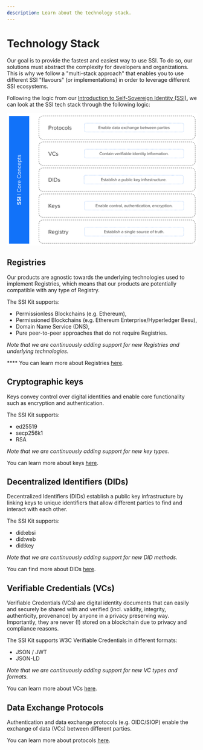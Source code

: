 ```yaml
---
description: Learn about the technology stack.
---
```


# Technology Stack

Our goal is to provide the fastest and easiest way to use SSI. To do so, our solutions must abstract the complexity for developers and organizations. This is why we follow a "multi-stack approach" that enables you to use different SSI "flavours" (or implementations) in order to leverage different SSI ecosystems.&#x20;

Following the logic from our [Introduction to Self-Sovereign Identity (SSI)](../what-is-ssi/), we can look at the SSI tech stack through the following logic:

![](<../../.gitbook/assets/Screenshot 2022-03-16 at 13.16.32 (1).png>)

## **Registries**&#x20;

Our products are agnostic towards the underlying technologies used to implement Registries, which means that our products are potentially compatible with any type of Registry.

The SSI Kit supports:

* Permissionless Blockchains (e.g. Ethereum),
* Permissioned Blockchains (e.g. Ethereum Enterprise/Hyperledger Besu),
* Domain Name Service (DNS),
* Pure peer-to-peer approaches that do not require Registries.

_Note that we are continuously adding support for new Registries and underlying technologies._

&#x20;**** You can learn more about Registries [here](../what-is-ssi/technologies-and-concepts.md).

## **Cryptographic keys**

Keys convey control over digital identities and enable core functionality such as encryption and authentication.

The SSI Kit supports:

* ed25519
* secp256k1
* RSA

_Note that we are continuously adding support for new key types._

You can learn more about keys [here](../what-is-ssi/technologies-and-concepts.md).

## **Decentralized Identifiers (DIDs)**

Decentralized Identifiers (DIDs) establish a public key infrastructure by linking keys to unique identifiers that allow different parties to find and interact with each other.

The SSI Kit supports:

* did:ebsi
* did:web
* did:key

_Note that we are continuously adding support for new DID methods._

You can find more about DIDs [here](../what-is-ssi/technologies-and-concepts.md).

## **Verifiable Credentials** **(VCs)**

Verifiable Credentials (VCs) are digital identity documents that can easily and securely be shared with and verified (incl. validity, integrity, authenticity, provenance) by anyone in a privacy preserving way. Importantly, they are never (!) stored on a blockchain due to privacy and compliance reasons.

The SSI Kit supports W3C Verifiable Credentials in different formats:

* JSON / JWT
* JSON-LD

_Note that we are continuously adding support for new VC types and formats._

You can learn more about VCs [here](../what-is-ssi/technologies-and-concepts.md).

## **Data Exchange Protocols**

Authentication and data exchange protocols (e.g. OIDC/SIOP) enable the exchange of data (VCs) between different parties.

You can learn more about protocols [here](../what-is-ssi/technologies-and-concepts.md).

